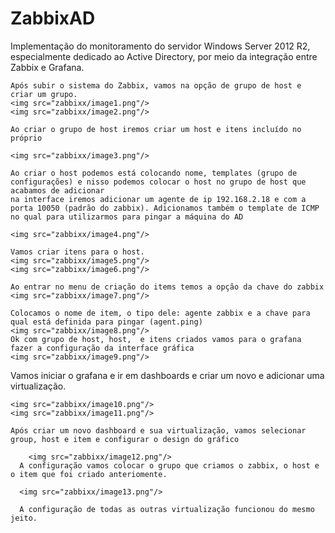 # ZabbixAD
Implementação do monitoramento do servidor Windows Server 2012 R2, especialmente dedicado ao Active Directory, por meio da integração entre Zabbix e Grafana.

    Após subir o sistema do Zabbix, vamos na opção de grupo de host e criar um grupo.
    <img src="zabbixx/image1.png"/>
    <img src="zabbixx/image2.png"/>

    Ao criar o grupo de host iremos criar um host e itens incluído no próprio

    <img src="zabbixx/image3.png"/>

    Ao criar o host podemos está colocando nome, templates (grupo de configurações) e nisso podemos colocar o host no grupo de host que acabamos de adicionar
    na interface iremos adicionar um agente de ip 192.168.2.18 e com a porta 10050 (padrão do zabbix). Adicionamos também o template de ICMP no qual para utilizarmos para pingar a máquina do AD

    <img src="zabbixx/image4.png"/>

    Vamos criar itens para o host.
    <img src="zabbixx/image5.png"/>
    <img src="zabbixx/image6.png"/>

    Ao entrar no menu de criação do items temos a opção da chave do zabbix
    <img src="zabbixx/image7.png"/>

    Colocamos o nome de item, o tipo dele: agente zabbix e a chave para qual está definida para pingar (agent.ping)
    <img src="zabbixx/image8.png"/>
    Ok com grupo de host, host,  e itens criados vamos para o grafana fazer a configuração da interface gráfica 
    <img src="zabbixx/image9.png"/>

   Vamos iniciar o grafana e ir em dashboards e criar um novo e adicionar uma virtualização.
    
    <img src="zabbixx/image10.png"/>
    <img src="zabbixx/image11.png"/>
    
    Após criar um novo dashboard e sua virtualização, vamos selecionar group, host e item e configurar o design do gráfico 

        <img src="zabbixx/image12.png"/>
      A configuração vamos colocar o grupo que criamos o zabbix, o host e o item que foi criado anteriomente.
      
      <img src="zabbixx/image13.png"/>

      A configuração de todas as outras virtualização funcionou do mesmo jeito.
      
  
